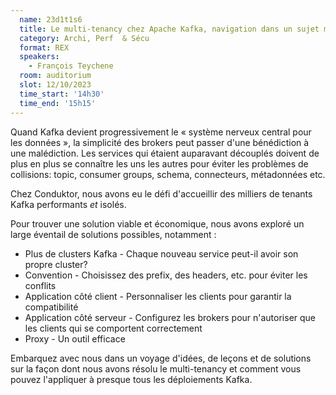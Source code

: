 ```yaml
---
  name: 23d1t1s6
  title: Le multi-tenancy chez Apache Kafka, navigation dans un sujet majeur
  category: Archi, Perf  & Sécu
  format: REX
  speakers: 
    - François Teychene
  room: auditorium
  slot: 12/10/2023
  time_start: '14h30'
  time_end: '15h15'
---
```

Quand Kafka devient progressivement le « système nerveux central pour les données », la simplicité des brokers peut passer d'une bénédiction à une malédiction. 
Les services qui étaient auparavant découplés doivent de plus en plus se connaître les uns les autres pour éviter les problèmes de collisions: topic, consumer groups, schema, connecteurs, métadonnées etc.

Chez Conduktor, nous avons eu le défi d'accueillir des milliers de tenants Kafka performants *et* isolés. 

Pour trouver une solution viable et économique, nous avons exploré un large éventail de solutions possibles, notamment :

* Plus de clusters Kafka - Chaque nouveau service peut-il avoir son propre cluster?
* Convention - Choisissez des prefix, des headers, etc. pour éviter les conflits
* Application côté client - Personnaliser les clients pour garantir la compatibilité
* Application côté serveur - Configurez les brokers pour n'autoriser que les clients qui se comportent correctement
* Proxy - Un outil efficace

Embarquez avec nous dans un voyage d'idées, de leçons et de solutions sur la façon dont nous avons résolu le multi-tenancy et comment vous pouvez l'appliquer à presque tous les déploiements Kafka.
